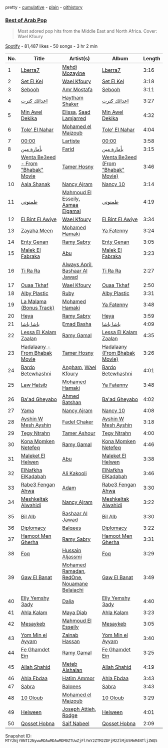 pretty - [cumulative](/playlists/cumulative/37i9dQZF1DXaL8gtxi9eun.md) - [plain](/playlists/plain/37i9dQZF1DXaL8gtxi9eun) - [githistory](https://github.githistory.xyz/mackorone/spotify-playlist-archive/blob/main/playlists/plain/37i9dQZF1DXaL8gtxi9eun)

### [Best of Arab Pop](https://open.spotify.com/playlist/37i9dQZF1DXaL8gtxi9eun)

> Most adored pop hits from the Middle East and North Africa\. Cover: Wael Kfoury

[Spotify](https://open.spotify.com/user/spotify) - 81,487 likes - 50 songs - 3 hr 2 min

| No. | Title | Artist(s) | Album | Length |
|---|---|---|---|---|
| 1 | [Lberra7](https://open.spotify.com/track/1d96Lyf6HTHDXTifQSYkqN) | [Mehdi Mozayine](https://open.spotify.com/artist/6oq0gQN2p7AYmdP1Rc1lDk) | [Lberra7](https://open.spotify.com/album/3RYCCI7kZ8UxGmul4sockq) | 3:16 |
| 2 | [Set El Kel](https://open.spotify.com/track/5AkcsVLzhVBC22ZiXcPTu6) | [Wael Kfoury](https://open.spotify.com/artist/09A6IffSw0t8L8sfuOCVws) | [Set El Kel](https://open.spotify.com/album/2ctVSYPczKZ6uQGW4Pfd4s) | 3:18 |
| 3 | [Sebooh](https://open.spotify.com/track/6aelrywDmMzedMN0FSa3s8) | [Amr Mostafa](https://open.spotify.com/artist/6YZXwVnjrIIz9SlBd8l2Cg) | [Sebooh](https://open.spotify.com/album/2fhRFoAFIXCI3RFNZQh5dY) | 3:11 |
| 4 | [اعدائك كترت](https://open.spotify.com/track/0CFfVxPKnJfh7bIxzgOyO0) | [Haytham Shaker](https://open.spotify.com/artist/6qRALpme6YIgJ8jWM2D0G2) | [اعدائك كترت](https://open.spotify.com/album/5FTpX2Ws71TQRQyec4CbqY) | 3:27 |
| 5 | [Min Awel Dekika](https://open.spotify.com/track/46Q0bzrsZyD2dzZCuLq5R2) | [Elissa](https://open.spotify.com/artist/68rvMwPL0yMbYR5cv0pzCR), [Saad Lamjarred](https://open.spotify.com/artist/0NjXtqYWpnV055KhfZgtuY) | [Min Awel Dekika](https://open.spotify.com/album/7zDngZE0h5FSTaPm9yhxto) | 4:32 |
| 6 | [Tole' El Nahar](https://open.spotify.com/track/2EstObS1EdvkKEF6Z9O1He) | [Mohamed el Majzoub](https://open.spotify.com/artist/154fa6GCqPcTDUCF6BBdHS) | [Tole' El Nahar](https://open.spotify.com/album/4hHQf6eAsefx9tRCOpsvEc) | 4:04 |
| 7 | [00:00](https://open.spotify.com/track/6Cz19JJwGyVgvYS04kMdSi) | [Lartiste](https://open.spotify.com/artist/6HhnhnxLsowYuuejvku0Bz) | [00:00](https://open.spotify.com/album/6q25wvCcBnP7cpPxuZfyGD) | 3:58 |
| 8 | [بأمارة مين](https://open.spotify.com/track/0SbObewB36qKLWcaxMntej) | [Farid](https://open.spotify.com/artist/0DAykiSUJiGTi5E2KaHgSi) | [بأمارة مين](https://open.spotify.com/album/4yDWyAMP63GXX3SUjjV0Xd) | 3:15 |
| 9 | [Wenta Be3eed \- From "Bhabak" Movie](https://open.spotify.com/track/73NkK8DgV8Cgba60Cz4WKc) | [Tamer Hosny](https://open.spotify.com/artist/4cGfgRmpFc9zgZMfuSXhqy) | [Wenta Be3eed \(From "Bhabak" Movie\)](https://open.spotify.com/album/4UukvPx3Zgpy1jtro3FHPH) | 3:46 |
| 10 | [Aala Shanak](https://open.spotify.com/track/32fN22RlrQRRCH59Y80eSB) | [Nancy Ajram](https://open.spotify.com/artist/0LnHdW6HMPoOlNdhG3DHjE) | [Nancy 10](https://open.spotify.com/album/3uqaoNAn5imRyAztEcb6Bb) | 3:14 |
| 11 | [طمنوني](https://open.spotify.com/track/0v3mouuIIh0XrzN6vmYI1v) | [Mahmoud El Esseily](https://open.spotify.com/artist/7MGFOSQK8O3im8YslR3DLB), [Asmaa Elgamal](https://open.spotify.com/artist/2Y8SZOvkkfWMs6TKUP8Kit) | [طمنوني](https://open.spotify.com/album/2F2YUKy3j4nH2Nm6B5RfrA) | 4:19 |
| 12 | [El Bint El Awiye](https://open.spotify.com/track/1l3S4j9ksQMh2tKIta1bfw) | [Wael Kfoury](https://open.spotify.com/artist/09A6IffSw0t8L8sfuOCVws) | [El Bint El Awiye](https://open.spotify.com/album/6TQquIuw9t7upY6tYfFtGF) | 3:34 |
| 13 | [Zayaha Meen](https://open.spotify.com/track/26YGvlmMNFT41QtXWGR0Xi) | [Mohamed Hamaki](https://open.spotify.com/artist/6bb9VI1PpPTEmdgcgjTppX) | [Ya Fatenny](https://open.spotify.com/album/4c7UeqkDVT5AZI3hN7oitj) | 3:24 |
| 14 | [Enty Genan](https://open.spotify.com/track/7i5Ud8atK2QZdxgdVLtExX) | [Ramy Sabry](https://open.spotify.com/artist/5LtHZB7vU02HtNoOzNcVhc) | [Enty Genan](https://open.spotify.com/album/0V4l3eqaozw81VyPXhav01) | 3:05 |
| 15 | [Malek El Fabraka](https://open.spotify.com/track/6DdXM6uwl9XuGIVwP7bXOx) | [Abu](https://open.spotify.com/artist/0oXeb3Z8lPe5ObsbBGicML) | [Malek El Fabraka](https://open.spotify.com/album/2T3oPO96g0IUsYb9uD2ULT) | 3:23 |
| 16 | [Ti Ra Ra](https://open.spotify.com/track/10OU7eWlVd6U1nPAUoAlCv) | [Always April](https://open.spotify.com/artist/2H7GNVWI7E2oOMkLGUoRsM), [Bashaar Al Jawad](https://open.spotify.com/artist/6cWm8WSuBJ3D4DYPPjzl3W) | [Ti Ra Ra](https://open.spotify.com/album/3KMm49eJBEaIvtS2K2ZIlz) | 2:27 |
| 17 | [Ouaa Tkhaf](https://open.spotify.com/track/56ghyTakOok9eCfKVktmpR) | [Wael Kfoury](https://open.spotify.com/artist/09A6IffSw0t8L8sfuOCVws) | [Ouaa Tkhaf](https://open.spotify.com/album/2mP2rUwMr39mK3tajSBxmU) | 2:50 |
| 18 | [Alby Plastic](https://open.spotify.com/track/3d77XC3WK7ud2bP4JvyPZe) | [Ruby](https://open.spotify.com/artist/2lMy93l58wzjh8DepKL814) | [Alby Plastic](https://open.spotify.com/album/2BCKExJzkbbOOBAqx5JQeU) | 3:31 |
| 19 | [La Malama \(Bonus Track\)](https://open.spotify.com/track/5ZsSIC9ea0OEi7gMMv7b1t) | [Mohamed Hamaki](https://open.spotify.com/artist/6bb9VI1PpPTEmdgcgjTppX) | [Ya Fatenny](https://open.spotify.com/album/4c7UeqkDVT5AZI3hN7oitj) | 3:48 |
| 20 | [Heya](https://open.spotify.com/track/1FRiynLmE6uEsDayYZflEU) | [Ramy Sabry](https://open.spotify.com/artist/5LtHZB7vU02HtNoOzNcVhc) | [Heya](https://open.spotify.com/album/24O4GnTk1ns6Ok5g2fwv2v) | 3:59 |
| 21 | [باشا باشا](https://open.spotify.com/track/5u6I8MExcbewu6VcSnI1Sc) | [ِEmad Basha](https://open.spotify.com/artist/4oYGyyjjeg3AJofnWGjqR6) | [باشا باشا](https://open.spotify.com/album/3s2sywrjEFwOK8xewRebzc) | 4:09 |
| 22 | [Lessa El Kalam Zaalan](https://open.spotify.com/track/399Q2o51ye2iv9X8ZYK9ur) | [Ramy Gamal](https://open.spotify.com/artist/5miyPYjh5EcpOSqloDJPID) | [Lessa El Kalam Zaalan](https://open.spotify.com/album/6wDgTjqUMDomxXqifhSUGT) | 4:35 |
| 23 | [Hadalaany \- From Bhabak Movie](https://open.spotify.com/track/2MBqyVD794w8Tn0IPGLEBW) | [Tamer Hosny](https://open.spotify.com/artist/4cGfgRmpFc9zgZMfuSXhqy) | [Hadalaany \(From Bhabak Movie\)](https://open.spotify.com/album/2dQZwRz9UH0MLwKmxeegsz) | 3:26 |
| 24 | [Bardo Betewhashni](https://open.spotify.com/track/6o25gM7QU4WmiZxCea7yNt) | [Angham](https://open.spotify.com/artist/0IiR4LJwslf6HBSdk9W3Dg), [Wael Kfoury](https://open.spotify.com/artist/09A6IffSw0t8L8sfuOCVws) | [Bardo Betewhashni](https://open.spotify.com/album/29mrsnZ7Pbq3OjHqX5qHBC) | 4:01 |
| 25 | [Law Hatsib](https://open.spotify.com/track/7h7FKF2JBDa6xChi3z9KxC) | [Mohamed Hamaki](https://open.spotify.com/artist/6bb9VI1PpPTEmdgcgjTppX) | [Ya Fatenny](https://open.spotify.com/album/4c7UeqkDVT5AZI3hN7oitj) | 3:48 |
| 26 | [Ba'ad Gheyabo](https://open.spotify.com/track/2pO1mQeV6Sd9Y20HYVJYYr) | [Ahmed Batshan](https://open.spotify.com/artist/3mw4hDoLzTBOieeN9XZBIz) | [Ba'ad Gheyabo](https://open.spotify.com/album/0OpsjTdA2truxxmYDDWR24) | 4:02 |
| 27 | [Yama](https://open.spotify.com/track/2LFXoehu5ZfYXnKob64neu) | [Nancy Ajram](https://open.spotify.com/artist/0LnHdW6HMPoOlNdhG3DHjE) | [Nancy 10](https://open.spotify.com/album/3uqaoNAn5imRyAztEcb6Bb) | 4:08 |
| 28 | [Ayshin W Mesh Ayshin](https://open.spotify.com/track/43sJhmAjcJ98VVuO2XPpZD) | [Fadel Chaker](https://open.spotify.com/artist/1LljnS3oumQ36wdBhkPKrs) | [Ayshin W Mesh Ayshin](https://open.spotify.com/album/5e8IEDGudsiSbHWSA9J7i1) | 3:18 |
| 29 | [Tegy Ntrahn](https://open.spotify.com/track/2NF0gMDLnJSaqIfj0SvrDi) | [Tamer Ashour](https://open.spotify.com/artist/5rCq30EbJ3DfZPKybGZj8F) | [Tegy Ntrahn](https://open.spotify.com/album/45VciPIELkkQgWSkS2QLlq) | 4:00 |
| 30 | [Kona Momken Netefeq](https://open.spotify.com/track/5z3KFdmPIPoknsiUE8KWeD) | [Ramy Gamal](https://open.spotify.com/artist/5miyPYjh5EcpOSqloDJPID) | [Kona Momken Netefeq](https://open.spotify.com/album/2V67koitIZsuGNzVvxS87j) | 4:46 |
| 31 | [Maleket El Helwen](https://open.spotify.com/track/4y00bqXve4lCihGkIhXd20) | [Abu](https://open.spotify.com/artist/0oXeb3Z8lPe5ObsbBGicML) | [Maleket El Helwen](https://open.spotify.com/album/34e97XGQaJKS80MfqFS1y7) | 3:38 |
| 32 | [ElNafkha ElKadabah](https://open.spotify.com/track/6VaT4hvY4DvVFNx0apik5F) | [Ali Kakooli](https://open.spotify.com/artist/44Hq31Jx9di0TFPsmU6et9) | [ElNafkha ElKadabah](https://open.spotify.com/album/16LTHZWQIVx9ZJOxwcqHsC) | 3:46 |
| 33 | [Rabe3 Fengan Ahwa](https://open.spotify.com/track/7arsxgfPgULHOa5rsENcZI) | [Adam](https://open.spotify.com/artist/2VXNaPH6tQXdoLbU3PrRVz) | [Rabe3 Fengan Ahwa](https://open.spotify.com/album/0KpM26FhOZpln9EQeJ4OBm) | 3:30 |
| 34 | [Meshkeltak Alwahidi](https://open.spotify.com/track/061AcUASLoR0lEU3xksHHC) | [Nancy Ajram](https://open.spotify.com/artist/0LnHdW6HMPoOlNdhG3DHjE) | [Meshkeltak Alwahidi](https://open.spotify.com/album/5gLEBMsAR43OJSqiG6j2Uc) | 3:22 |
| 35 | [Bil Alb](https://open.spotify.com/track/52HaEtH8TMoVoUwZ2KrHRF) | [Bashaar Al Jawad](https://open.spotify.com/artist/6cWm8WSuBJ3D4DYPPjzl3W) | [Bil Alb](https://open.spotify.com/album/35lfHRMDOUnwQQxco8Rkph) | 3:30 |
| 36 | [Diplomacy](https://open.spotify.com/track/6lUgUYvwmJSzXBR1drpxKh) | [Balqees](https://open.spotify.com/artist/6arfS6PinvWKGyMd1AqgFI) | [Diplomacy](https://open.spotify.com/album/3Wvg3cSabfpRxclOh26mDL) | 3:22 |
| 37 | [Hamoot Men Gherha](https://open.spotify.com/track/2W4rmDnrHNGqT2xlsjmEWX) | [Ramy Sabry](https://open.spotify.com/artist/5LtHZB7vU02HtNoOzNcVhc) | [Hamoot Men Gherha](https://open.spotify.com/album/5QLOcBX3uhpTCzmHJl1Oze) | 3:31 |
| 38 | [Foq](https://open.spotify.com/track/6Rn1c15zyjxUcabm2vMueZ) | [Hussain Aljassmi](https://open.spotify.com/artist/1TcEy92Hugt8o9STqUDz2D) | [Foq](https://open.spotify.com/album/26njHJxZ6Wn1SPjkrPudjU) | 3:29 |
| 39 | [Gaw El Banat](https://open.spotify.com/track/3x99yBuNKv4WwPU7EDqcUH) | [Mohamed Ramadan](https://open.spotify.com/artist/4CflzQprp6nZxKiv0t78tH), [RedOne](https://open.spotify.com/artist/6O9WquDfQTxGRZqZUXVEQx), [Nouamane Belaiachi](https://open.spotify.com/artist/25eYSizNX4BK5ZtqAq8pE8) | [Gaw El Banat](https://open.spotify.com/album/6xsOTVxrDrOYYCW3CSQXTx) | 3:49 |
| 40 | [Elly Yemshy 3ady](https://open.spotify.com/track/1Qh8KVerk8wYXVmRWw51Xe) | [Dalia](https://open.spotify.com/artist/3UYi1C1wbSZq4OXbaTdMZD) | [Elly Yemshy 3ady](https://open.spotify.com/album/3dYZ5ljeUeYlADvkX5V6b8) | 4:40 |
| 41 | [Ahla Kalam](https://open.spotify.com/track/35nWZOgErArkAXXnyVfhfz) | [Maya Diab](https://open.spotify.com/artist/4b5UHpUmrPycvsgu2M3ujz) | [Ahla Kalam](https://open.spotify.com/album/3Z2MoQ3xfHgNGPs4evIuQf) | 3:23 |
| 42 | [Mesaykeb](https://open.spotify.com/track/30z7f3qOR40Cm8BbmLZUPK) | [Mahmoud El Esseily](https://open.spotify.com/artist/7MGFOSQK8O3im8YslR3DLB) | [Mesaykeb](https://open.spotify.com/album/6Pwe6SUTBDiORJkyCqWFcr) | 3:05 |
| 43 | [Yom Min el Ayyam](https://open.spotify.com/track/2KDcnJ2ooNZUIHiHTnWE2b) | [Zainab Hassan](https://open.spotify.com/artist/0WhuydXuCatjNCoMjab4M7) | [Yom Min el Ayyam](https://open.spotify.com/album/5rOBlOyJbFnhAsu2BhcQc9) | 3:40 |
| 44 | [Fe Ghamdet Ein](https://open.spotify.com/track/235YSol46U2FzhLEXNgcTP) | [Ramy Gamal](https://open.spotify.com/artist/5miyPYjh5EcpOSqloDJPID) | [Fe Ghamdet Ein](https://open.spotify.com/album/4DOOS738mtFoi5RPXirohC) | 3:25 |
| 45 | [Allah Shahid](https://open.spotify.com/track/2su3mVU3b25vzhHBYUX8CS) | [Meteb Alshalan](https://open.spotify.com/artist/7HRVFYJ71mBbcv8gA2qEjA) | [Allah Shahid](https://open.spotify.com/album/5oIMyoc9iYzGFemCMxoIcR) | 4:19 |
| 46 | [Ahla Ebdaa](https://open.spotify.com/track/2QFNbSv9IVYnDSWfhy1lnD) | [Hatim Ammor](https://open.spotify.com/artist/32CwjdHMHSpEkC3UAyIwPp) | [Ahla Ebdaa](https://open.spotify.com/album/1oHFjJwAwl0ycWm3NcIOXs) | 3:43 |
| 47 | [Sabra](https://open.spotify.com/track/0iqRTNFvfLZUjdkIBaJkVS) | [Balqees](https://open.spotify.com/artist/6arfS6PinvWKGyMd1AqgFI) | [Sabra](https://open.spotify.com/album/7DTt8yVftsh8Gi0opaE74z) | 3:43 |
| 48 | [10 Oloub](https://open.spotify.com/track/2M4RHWLlXJbvfGrS9owX38) | [Mohamed el Majzoub](https://open.spotify.com/artist/154fa6GCqPcTDUCF6BBdHS) | [10 Oloub](https://open.spotify.com/album/7dEBbH37LFkUQupc4pcTiN) | 3:29 |
| 49 | [Helween](https://open.spotify.com/track/5WWolYQgJB3fCwRiLxiPHQ) | [Joseph Attieh](https://open.spotify.com/artist/5DPb3SKW8QZFwkRlmt7Gvo), [Rodge](https://open.spotify.com/artist/3F9PS1VPIjbbkQyYZCZDDG) | [Helween](https://open.spotify.com/album/4LgGKDj1hfjBMni5QrwUfV) | 4:01 |
| 50 | [Qosset Hobna](https://open.spotify.com/track/6TuYr2T63OWTdbrfE4luUl) | [Saif Nabeel](https://open.spotify.com/artist/2i8aIAYY0wCKbFYWiihztK) | [Qosset Hobna](https://open.spotify.com/album/1BsByRHVwAH9b6wis4qypY) | 2:09 |

Snapshot ID: `MTY2NjY0NTI2NywwMDAwMDAwMDM0ZTUwZjFlYmY2ZTM2ZDFjM2ZlMjU5MmM4NTljZWQ5`
